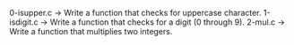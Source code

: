 0-isupper.c -> Write a function that checks for uppercase character.
1-isdigit.c -> Write a function that checks for a digit (0 through 9).
2-mul.c -> Write a function that multiplies two integers.
